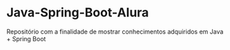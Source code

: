 # Java-Spring-Boot-Alura
Repositório com a finalidade de mostrar conhecimentos adquiridos em Java + Spring Boot
